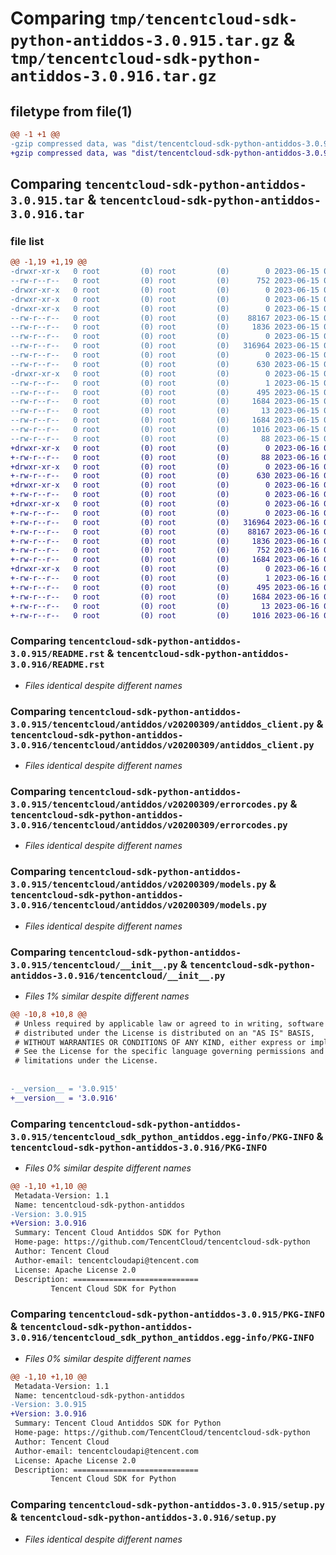 # Comparing `tmp/tencentcloud-sdk-python-antiddos-3.0.915.tar.gz` & `tmp/tencentcloud-sdk-python-antiddos-3.0.916.tar.gz`

## filetype from file(1)

```diff
@@ -1 +1 @@
-gzip compressed data, was "dist/tencentcloud-sdk-python-antiddos-3.0.915.tar", last modified: Thu Jun 15 00:17:17 2023, max compression
+gzip compressed data, was "dist/tencentcloud-sdk-python-antiddos-3.0.916.tar", last modified: Fri Jun 16 00:26:19 2023, max compression
```

## Comparing `tencentcloud-sdk-python-antiddos-3.0.915.tar` & `tencentcloud-sdk-python-antiddos-3.0.916.tar`

### file list

```diff
@@ -1,19 +1,19 @@
-drwxr-xr-x   0 root         (0) root         (0)        0 2023-06-15 00:17:17.000000 tencentcloud-sdk-python-antiddos-3.0.915/
--rw-r--r--   0 root         (0) root         (0)      752 2023-06-15 00:17:16.000000 tencentcloud-sdk-python-antiddos-3.0.915/README.rst
-drwxr-xr-x   0 root         (0) root         (0)        0 2023-06-15 00:17:17.000000 tencentcloud-sdk-python-antiddos-3.0.915/tencentcloud/
-drwxr-xr-x   0 root         (0) root         (0)        0 2023-06-15 00:17:17.000000 tencentcloud-sdk-python-antiddos-3.0.915/tencentcloud/antiddos/
-drwxr-xr-x   0 root         (0) root         (0)        0 2023-06-15 00:17:17.000000 tencentcloud-sdk-python-antiddos-3.0.915/tencentcloud/antiddos/v20200309/
--rw-r--r--   0 root         (0) root         (0)    88167 2023-06-15 00:17:16.000000 tencentcloud-sdk-python-antiddos-3.0.915/tencentcloud/antiddos/v20200309/antiddos_client.py
--rw-r--r--   0 root         (0) root         (0)     1836 2023-06-15 00:17:16.000000 tencentcloud-sdk-python-antiddos-3.0.915/tencentcloud/antiddos/v20200309/errorcodes.py
--rw-r--r--   0 root         (0) root         (0)        0 2023-06-15 00:17:16.000000 tencentcloud-sdk-python-antiddos-3.0.915/tencentcloud/antiddos/v20200309/__init__.py
--rw-r--r--   0 root         (0) root         (0)   316964 2023-06-15 00:17:16.000000 tencentcloud-sdk-python-antiddos-3.0.915/tencentcloud/antiddos/v20200309/models.py
--rw-r--r--   0 root         (0) root         (0)        0 2023-06-15 00:17:16.000000 tencentcloud-sdk-python-antiddos-3.0.915/tencentcloud/antiddos/__init__.py
--rw-r--r--   0 root         (0) root         (0)      630 2023-06-15 00:17:16.000000 tencentcloud-sdk-python-antiddos-3.0.915/tencentcloud/__init__.py
-drwxr-xr-x   0 root         (0) root         (0)        0 2023-06-15 00:17:17.000000 tencentcloud-sdk-python-antiddos-3.0.915/tencentcloud_sdk_python_antiddos.egg-info/
--rw-r--r--   0 root         (0) root         (0)        1 2023-06-15 00:17:17.000000 tencentcloud-sdk-python-antiddos-3.0.915/tencentcloud_sdk_python_antiddos.egg-info/dependency_links.txt
--rw-r--r--   0 root         (0) root         (0)      495 2023-06-15 00:17:17.000000 tencentcloud-sdk-python-antiddos-3.0.915/tencentcloud_sdk_python_antiddos.egg-info/SOURCES.txt
--rw-r--r--   0 root         (0) root         (0)     1684 2023-06-15 00:17:17.000000 tencentcloud-sdk-python-antiddos-3.0.915/tencentcloud_sdk_python_antiddos.egg-info/PKG-INFO
--rw-r--r--   0 root         (0) root         (0)       13 2023-06-15 00:17:17.000000 tencentcloud-sdk-python-antiddos-3.0.915/tencentcloud_sdk_python_antiddos.egg-info/top_level.txt
--rw-r--r--   0 root         (0) root         (0)     1684 2023-06-15 00:17:17.000000 tencentcloud-sdk-python-antiddos-3.0.915/PKG-INFO
--rw-r--r--   0 root         (0) root         (0)     1016 2023-06-15 00:17:16.000000 tencentcloud-sdk-python-antiddos-3.0.915/setup.py
--rw-r--r--   0 root         (0) root         (0)       88 2023-06-15 00:17:17.000000 tencentcloud-sdk-python-antiddos-3.0.915/setup.cfg
+drwxr-xr-x   0 root         (0) root         (0)        0 2023-06-16 00:26:19.000000 tencentcloud-sdk-python-antiddos-3.0.916/
+-rw-r--r--   0 root         (0) root         (0)       88 2023-06-16 00:26:19.000000 tencentcloud-sdk-python-antiddos-3.0.916/setup.cfg
+drwxr-xr-x   0 root         (0) root         (0)        0 2023-06-16 00:26:19.000000 tencentcloud-sdk-python-antiddos-3.0.916/tencentcloud/
+-rw-r--r--   0 root         (0) root         (0)      630 2023-06-16 00:26:18.000000 tencentcloud-sdk-python-antiddos-3.0.916/tencentcloud/__init__.py
+drwxr-xr-x   0 root         (0) root         (0)        0 2023-06-16 00:26:19.000000 tencentcloud-sdk-python-antiddos-3.0.916/tencentcloud/antiddos/
+-rw-r--r--   0 root         (0) root         (0)        0 2023-06-16 00:26:18.000000 tencentcloud-sdk-python-antiddos-3.0.916/tencentcloud/antiddos/__init__.py
+drwxr-xr-x   0 root         (0) root         (0)        0 2023-06-16 00:26:19.000000 tencentcloud-sdk-python-antiddos-3.0.916/tencentcloud/antiddos/v20200309/
+-rw-r--r--   0 root         (0) root         (0)        0 2023-06-16 00:26:18.000000 tencentcloud-sdk-python-antiddos-3.0.916/tencentcloud/antiddos/v20200309/__init__.py
+-rw-r--r--   0 root         (0) root         (0)   316964 2023-06-16 00:26:18.000000 tencentcloud-sdk-python-antiddos-3.0.916/tencentcloud/antiddos/v20200309/models.py
+-rw-r--r--   0 root         (0) root         (0)    88167 2023-06-16 00:26:18.000000 tencentcloud-sdk-python-antiddos-3.0.916/tencentcloud/antiddos/v20200309/antiddos_client.py
+-rw-r--r--   0 root         (0) root         (0)     1836 2023-06-16 00:26:18.000000 tencentcloud-sdk-python-antiddos-3.0.916/tencentcloud/antiddos/v20200309/errorcodes.py
+-rw-r--r--   0 root         (0) root         (0)      752 2023-06-16 00:26:18.000000 tencentcloud-sdk-python-antiddos-3.0.916/README.rst
+-rw-r--r--   0 root         (0) root         (0)     1684 2023-06-16 00:26:19.000000 tencentcloud-sdk-python-antiddos-3.0.916/PKG-INFO
+drwxr-xr-x   0 root         (0) root         (0)        0 2023-06-16 00:26:19.000000 tencentcloud-sdk-python-antiddos-3.0.916/tencentcloud_sdk_python_antiddos.egg-info/
+-rw-r--r--   0 root         (0) root         (0)        1 2023-06-16 00:26:19.000000 tencentcloud-sdk-python-antiddos-3.0.916/tencentcloud_sdk_python_antiddos.egg-info/dependency_links.txt
+-rw-r--r--   0 root         (0) root         (0)      495 2023-06-16 00:26:19.000000 tencentcloud-sdk-python-antiddos-3.0.916/tencentcloud_sdk_python_antiddos.egg-info/SOURCES.txt
+-rw-r--r--   0 root         (0) root         (0)     1684 2023-06-16 00:26:19.000000 tencentcloud-sdk-python-antiddos-3.0.916/tencentcloud_sdk_python_antiddos.egg-info/PKG-INFO
+-rw-r--r--   0 root         (0) root         (0)       13 2023-06-16 00:26:19.000000 tencentcloud-sdk-python-antiddos-3.0.916/tencentcloud_sdk_python_antiddos.egg-info/top_level.txt
+-rw-r--r--   0 root         (0) root         (0)     1016 2023-06-16 00:26:18.000000 tencentcloud-sdk-python-antiddos-3.0.916/setup.py
```

### Comparing `tencentcloud-sdk-python-antiddos-3.0.915/README.rst` & `tencentcloud-sdk-python-antiddos-3.0.916/README.rst`

 * *Files identical despite different names*

### Comparing `tencentcloud-sdk-python-antiddos-3.0.915/tencentcloud/antiddos/v20200309/antiddos_client.py` & `tencentcloud-sdk-python-antiddos-3.0.916/tencentcloud/antiddos/v20200309/antiddos_client.py`

 * *Files identical despite different names*

### Comparing `tencentcloud-sdk-python-antiddos-3.0.915/tencentcloud/antiddos/v20200309/errorcodes.py` & `tencentcloud-sdk-python-antiddos-3.0.916/tencentcloud/antiddos/v20200309/errorcodes.py`

 * *Files identical despite different names*

### Comparing `tencentcloud-sdk-python-antiddos-3.0.915/tencentcloud/antiddos/v20200309/models.py` & `tencentcloud-sdk-python-antiddos-3.0.916/tencentcloud/antiddos/v20200309/models.py`

 * *Files identical despite different names*

### Comparing `tencentcloud-sdk-python-antiddos-3.0.915/tencentcloud/__init__.py` & `tencentcloud-sdk-python-antiddos-3.0.916/tencentcloud/__init__.py`

 * *Files 1% similar despite different names*

```diff
@@ -10,8 +10,8 @@
 # Unless required by applicable law or agreed to in writing, software
 # distributed under the License is distributed on an "AS IS" BASIS,
 # WITHOUT WARRANTIES OR CONDITIONS OF ANY KIND, either express or implied.
 # See the License for the specific language governing permissions and
 # limitations under the License.
 
 
-__version__ = '3.0.915'
+__version__ = '3.0.916'
```

### Comparing `tencentcloud-sdk-python-antiddos-3.0.915/tencentcloud_sdk_python_antiddos.egg-info/PKG-INFO` & `tencentcloud-sdk-python-antiddos-3.0.916/PKG-INFO`

 * *Files 0% similar despite different names*

```diff
@@ -1,10 +1,10 @@
 Metadata-Version: 1.1
 Name: tencentcloud-sdk-python-antiddos
-Version: 3.0.915
+Version: 3.0.916
 Summary: Tencent Cloud Antiddos SDK for Python
 Home-page: https://github.com/TencentCloud/tencentcloud-sdk-python
 Author: Tencent Cloud
 Author-email: tencentcloudapi@tencent.com
 License: Apache License 2.0
 Description: ============================
         Tencent Cloud SDK for Python
```

### Comparing `tencentcloud-sdk-python-antiddos-3.0.915/PKG-INFO` & `tencentcloud-sdk-python-antiddos-3.0.916/tencentcloud_sdk_python_antiddos.egg-info/PKG-INFO`

 * *Files 0% similar despite different names*

```diff
@@ -1,10 +1,10 @@
 Metadata-Version: 1.1
 Name: tencentcloud-sdk-python-antiddos
-Version: 3.0.915
+Version: 3.0.916
 Summary: Tencent Cloud Antiddos SDK for Python
 Home-page: https://github.com/TencentCloud/tencentcloud-sdk-python
 Author: Tencent Cloud
 Author-email: tencentcloudapi@tencent.com
 License: Apache License 2.0
 Description: ============================
         Tencent Cloud SDK for Python
```

### Comparing `tencentcloud-sdk-python-antiddos-3.0.915/setup.py` & `tencentcloud-sdk-python-antiddos-3.0.916/setup.py`

 * *Files identical despite different names*

